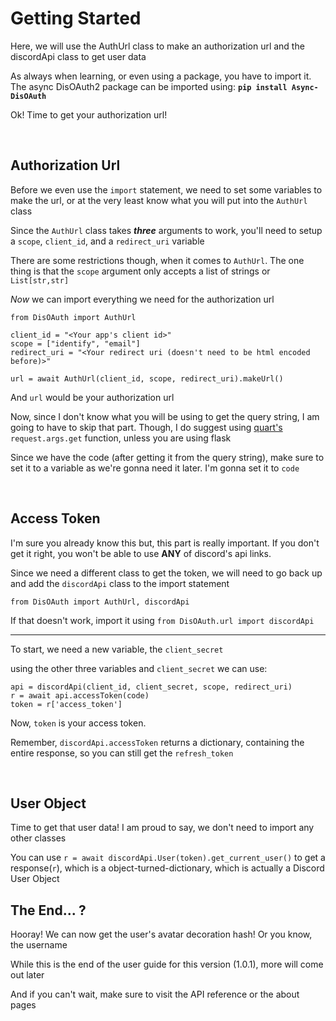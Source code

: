# Getting Started

Here, we will use the AuthUrl class to make an authorization url and the discordApi class to get user data

As always when learning, or even using a package, you have to import it. The async DisOAuth2 package can be imported using:
**`pip install Async-DisOAuth`**

Ok! Time to get your authorization url!

​
## Authorization Url

Before we even use the `import` statement, we need to set some variables to make the url, or at the very least know what you will put into the `AuthUrl` class

Since the `AuthUrl` class takes ***three*** arguments to work, you'll need to setup a `scope`, `client_id`, and a `redirect_uri` variable

There are some restrictions though, when it comes to `AuthUrl`. The one thing is that the `scope` argument only accepts a list of strings or `List[str,str]`

*Now* we can import everything we need for the authorization url

```
from DisOAuth import AuthUrl

client_id = "<Your app's client id>"
scope = ["identify", "email"]
redirect_uri = "<Your redirect uri (doesn't need to be html encoded before)>"

url = await AuthUrl(client_id, scope, redirect_uri).makeUrl()
```

And `url` would be your authorization url

Now, since I don't know what you will be using to get the query string, I am going to have to skip that part. Though, I do suggest using [quart's](quart.palletsprojects.com) `request.args.get` function, unless you are using flask

Since we have the code (after getting it from the query string), make sure to set it to a variable as we're gonna need it later. I'm gonna set it to `code`

​
## Access Token
I'm sure you already know this but, this part is really important. If you don't get it right, you won't be able to use **ANY** of discord's api links.

Since we need a different class to get the token, we will need to go back up and add the `discordApi` class to the import statement

`from DisOAuth import AuthUrl, discordApi`

If that doesn't work, import it using `from DisOAuth.url import discordApi`

***

To start, we need a new variable, the `client_secret`

using the other three variables and `client_secret` we can use:
```
api = discordApi(client_id, client_secret, scope, redirect_uri)
r = await api.accessToken(code)
token = r['access_token']
```
Now, `token` is your access token.

Remember, `discordApi.accessToken` returns a dictionary, containing the entire response, so you can still get the `refresh_token`

​
## User Object
Time to get that user data! I am proud to say, we don't need to import any other classes

You can use `r = await discordApi.User(token).get_current_user()` to get a response(`r`), which is a object-turned-dictionary, which is actually a Discord User Object

## The End... ?
Hooray! We can now get the user's avatar decoration hash! Or you know, the username

While this is the end of the user guide for this version (1.0.1), more will come out later

And if you can't wait, make sure to visit the API reference or the about pages
